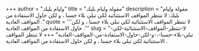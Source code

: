 +++
author = "وليام بليك"
title = "مقولة وليام بليك"
description = "مقولة وليام بليك: لا تنتظر المواقف الاستثنائية لكي تبلي بلاء حسنا ، و لكن حاول الاستفادة من المواقف العادية ."
quote = '''لا تنتظر المواقف الاستثنائية لكي تبلي بلاء حسنا ، و لكن حاول الاستفادة من المواقف العادية .'''
slug = "لا-تنتظر-المواقف-الاستثنائية-لكي-تبلي-بلاء-حسنا-،-و-لكن-حاول-الاستفادة-من-المواقف-العادية"
+++
لا تنتظر المواقف الاستثنائية لكي تبلي بلاء حسنا ، و لكن حاول الاستفادة من المواقف العادية .

